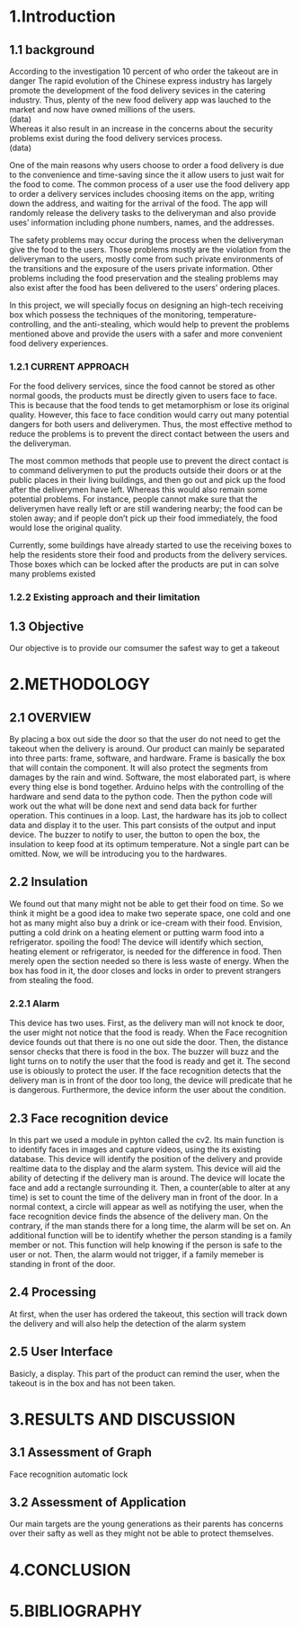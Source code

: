 # 1.Introduction  

## 1.1 background  

According to the investigation 10 percent of who order the takeout are in danger
The rapid evolution of the Chinese express industry has largely promote the development of the food delivery sevices in the catering industry. 
Thus, plenty of the new food delivery app was lauched to the market and now have owned millions of the users.  
(data)  
Whereas it also result in an increase in the concerns about the security problems exist during the food delivery services process.  
(data)  
  
One of the main reasons why users choose to order a food delivery is due to the convenience and time-saving since the it allow users to just wait for the food to come.
The common process of a user use the food delivery app to order a delivery services includes choosing items on the app, writing down the address, and waiting for the arrival of the food. The app will randomly release the delivery tasks to the deliveryman and also provide uses’ information including phone numbers, names, and the addresses.

The safety problems may occur during the process when the deliveryman give the food to the users. Those problems mostly are the violation from the deliveryman to the users, mostly come from such private environments of the transitions and the exposure of the users private information. Other problems including the food preservation and the stealing problems may also exist after the food has been delivered to the users’ ordering places.

In this project, we will specially focus on designing an high-tech receiving box which possess the techniques of the monitoring, temperature-controlling, and the anti-stealing, which would help to prevent the problems mentioned above and provide the users with a safer and more convenient food delivery experiences.

### 1.2.1 CURRENT APPROACH  

For the food delivery services, since the food cannot be stored as other normal goods, the products must be directly given to users face to face. This is because that the food tends to get metamorphism or lose its original quality. However, this face to face condition would carry out many potential dangers for both users and deliverymen. Thus, the most effective method to reduce the problems is to prevent the direct contact between the users and the deliveryman. 

The most common methods that people use to prevent the direct contact is to command deliverymen to put the products outside their doors or at the public places in their living buildings, and then go out and pick up the food after the deliverymen have left. Whereas this would also remain some potential problems. For instance, people cannot make sure that the deliverymen have really left or are still wandering nearby; the food can be stolen away; and if people don’t pick up their food immediately, the food would lose the original quality.

Currently, some buildings have already started to use the receiving boxes to help the residents store their food and products from the delivery services. Those boxes which can be locked after the products are put in can solve many problems existed
### 1.2.2  Existing approach and their limitation  


## 1.3 Objective  
Our objective is to provide our comsumer the safest way to get a takeout

# 2.METHODOLOGY  
## 2.1 OVERVIEW 
By placing a box out side the door so that the user do not need to get the takeout when the delivery is around. 
Our product can mainly be separated into three parts: frame, software, and hardware. Frame is basically the box that will contain the component. It will also protect the segments from damages by the rain and wind. Software, the most elaborated part, is where every thing else is bond together. Arduino helps with the controlling of the hardware and send data to the python code. Then the python code will work out the what will be done next and send data back for further operation. This continues in a loop. Last, the hardware has its job to collect data and display it to the user. This part consists of the output and input device. The buzzer to notify to user, the button to open the box, the insulation to keep food at its optimum temperature. Not a single part can be omitted. Now, we will be introducing you to the hardwares.

## 2.2 Insulation 
We found out that many might not be able to get their food on time. So we think it might be a good idea to make two seperate space, one cold and one hot as many might also buy a drink or ice-cream with their food. Envision, putting a cold drink on a heating element or putting warm food into a refrigerator. spoiling the food! The device will identify which section, heating element or refrigerator, is needed for the difference in food. Then merely open the section needed so there is less waste of energy. When the box has food in it, the door closes and locks in order to prevent strangers from stealing the food.

### 2.2.1 Alarm 
This device has two uses. First, as the delivery man will not knock te door, the user might not notice that the food is ready. When the Face recognition device founds out that there is no one out side the door. Then, the distance sensor checks that there is food in the box. The buzzer will buzz and the light turns on to notify the user that the food is ready and get it.
The second use is obiously to protect the user. If the face recognition detects that the delivery man is in front of the door too long, the device will predicate that he is dangerous. Furthermore, the device inform the user about the condition.

## 2.3 Face recognition device
In this part we used a module in pyhton called the cv2. Its main function is to identify faces in images and capture videos, using the its existing database. This device will identify the position of the delivery and provide realtime data to the display and the alarm system. This device will aid the ability of detecting if the delivery man is around. The device will locate the face and add a rectangle surrounding it. Then, a counter(able to alter at any time) is set to count the time of the delivery man in front of the door. In a normal context, a circle will appear as well as notifying the user, when the face recognition device finds the absence of the delivery man. On the contrary, if the man stands there for a long time, the alarm will be set on. An additional function will be to identify whether the person standing is a family member or not. This function will help knowing if the person is safe to the user or not. Then, the alarm would not trigger, if a family memeber is standing in front of the door. 

## 2.4 Processing  
At first, when the user has ordered the takeout, this section will track down the delivery and will also help the detection of the alarm system

## 2.5 User Interface  
Basicly, a display. This part of the product can remind the user, when the takeout is in the box and has not been taken.

# 3.RESULTS AND DISCUSSION  
## 3.1 Assessment of Graph  
Face recognition
automatic lock

## 3.2 Assessment of Application  
Our main targets are the young generations as their parents has concerns over their safty as well as they might not be able to protect themselves.

# 4.CONCLUSION  

# 5.BIBLIOGRAPHY   
